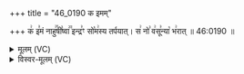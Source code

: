 +++
title = "46_0190 क इमम्"

+++
क꣢ इ꣣मं नाहु꣢꣯षी꣣ष्वा꣢꣫ इन्द्र꣣ꣳ सो꣡म꣢स्य तर्पयात्। स꣢ नो꣣ व꣢सू꣣न्या꣡ भ꣢रात् ॥ 46:0190 ॥

<details><summary>मूलम् (VC)</summary>

क꣢ इ꣣मं꣡ नाहु꣢꣯षी꣣ष्वा꣢꣫ इन्द्र꣣ꣳ सो꣡म꣢स्य तर्पयात् । स꣢ नो꣣ व꣢सू꣣न्या꣡ भ꣢रात् ॥१९०
</details>

<details><summary>विस्वर-मूलम् (VC)</summary>

क इमं नाहुषीष्वा इन्द्रꣳ सोमस्य तर्पयात् । स नो वसून्या भरात् ॥१९०
</details>